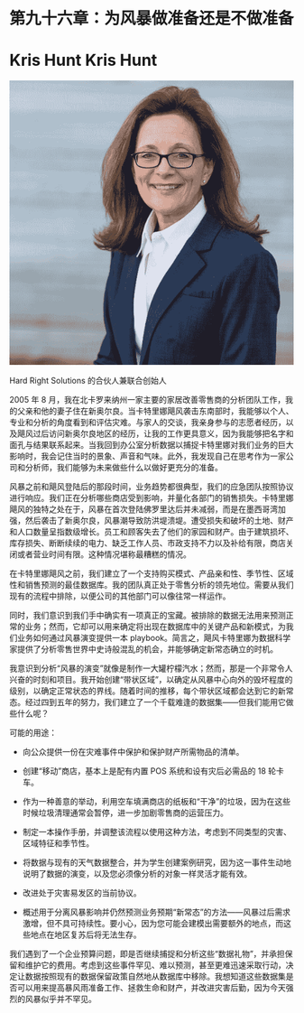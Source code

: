 # 第九十六章：为风暴做准备还是不做准备

# Kris Hunt   Kris Hunt

![](img/Kris_Hunt.png)

Hard Right Solutions 的合伙人兼联合创始人

2005 年 8 月，我在北卡罗来纳州一家主要的家居改善零售商的分析团队工作，我的父亲和他的妻子住在新奥尔良。当卡特里娜飓风袭击东南部时，我能够以个人、专业和分析的角度看到和评估灾难。与家人的交谈，我亲身参与的志愿者经历，以及飓风过后访问新奥尔良地区的经历，让我的工作更具意义，因为我能够把名字和面孔与结果联系起来。当我回到办公室分析数据以捕捉卡特里娜对我们业务的巨大影响时，我会记住当时的景象、声音和气味。此外，我发现自己在思考作为一家公司和分析师，我们能够为未来做些什么以做好更充分的准备。

风暴之前和飓风登陆后的那段时间，业务趋势都很典型，我们的应急团队按照协议进行响应。我们正在分析哪些商店受到影响，并量化各部门的销售损失。卡特里娜飓风的独特之处在于，风暴在首次登陆佛罗里达后并未减弱，而是在墨西哥湾加强，然后袭击了新奥尔良，风暴潮导致防洪堤溃堤。遭受损失和破坏的土地、财产和人口数量呈指数级增长。员工和顾客失去了他们的家园和财产。由于建筑损坏、库存损失、断断续续的电力、缺乏工作人员、市政支持不力以及补给有限，商店关闭或者营业时间有限。这种情况堪称最糟糕的情况。

在卡特里娜飓风之前，我们建立了一个支持购买模式、产品亲和性、季节性、区域性和销售预测的最佳数据库。我的团队真正处于零售分析的领先地位。需要从我们现有的流程中排除，以便公司的其他部门可以像往常一样运作。

同时，我们意识到我们手中确实有一项真正的宝藏。被排除的数据无法用来预测正常的业务；然而，它却可以用来确定将出现在数据库中的关键产品和新模式，为我们业务如何通过风暴演变提供一本 playbook。简言之，飓风卡特里娜为数据科学家提供了分析零售世界中史诗般混乱的机会，并能够确定新常态确立的时机。

我意识到分析“风暴的演变”就像是制作一大罐柠檬汽水；然而，那是一个非常令人兴奋的时刻和项目。我开始创建“带状区域”，以确定从风暴中心向外的毁坏程度的级别，以确定正常状态的界线。随着时间的推移，每个带状区域都会达到它的新常态。经过四到五年的努力，我们建立了一个千载难逢的数据集——但我们能用它做些什么呢？

可能的用途：

+   向公众提供一份在灾难事件中保护和保护财产所需物品的清单。

+   创建“移动”商店，基本上是配有内置 POS 系统和设有灾后必需品的 18 轮卡车。

+   作为一种善意的举动，利用空车填满商店的纸板和“干净”的垃圾，因为在这些时候垃圾清理通常会暂停，进一步加剧零售商的运营压力。

+   制定一本操作手册，并调整该流程以使用这种方法，考虑到不同类型的灾害、区域特征和季节性。

+   将数据与现有的天气数据整合，并为学生创建案例研究，因为这一事件生动地说明了数据的演变，以及您必须像分析的对象一样灵活才能有效。

+   改进处于灾害易发区的当前协议。

+   概述用于分离风暴影响并仍然预测业务预期“新常态”的方法——风暴过后需求激增，但不具可持续性。要小心，因为您可能会建模出需要额外的地点，而这些地点在地区复苏后将无法生存。

我们遇到了一个企业预算问题，即是否继续捕捉和分析这些“数据礼物”，并承担保留和维护它的费用。考虑到这些事件罕见、难以预测，甚至更难迅速采取行动，决定让数据按照现有的数据保留政策自然地从数据库中移除。我想知道这些数据集是否可以用来提高暴风雨准备工作、拯救生命和财产，并改进灾害后勤，因为今天强烈的风暴似乎并不罕见。
